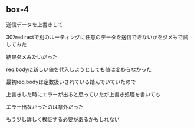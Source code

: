 ## box-4
送信データを上書きして

307redirectで別のルーティングに任意のデータを送信できないかをダメもで試してみた

結果ダメみたいだった

req.bodyに新しい値を代入しようとしても値は変わらなかった

最初req.bodyは定数扱いされている踏んでいていたので

上書きした時にエラーが出ると思っていたが上書き処理を書いても

エラー出なかったのは意外だった

もう少し詳しく検証する必要があるかもしれない